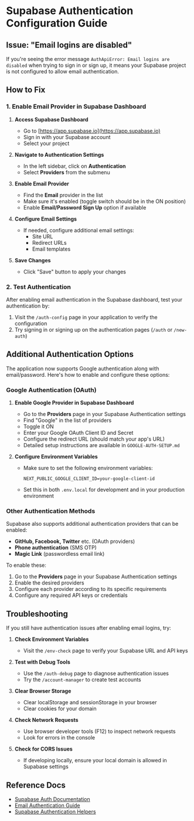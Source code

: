 # Supabase Authentication Configuration Guide

## Issue: "Email logins are disabled"

If you're seeing the error message `AuthApiError: Email logins are disabled` when trying to sign in or sign up, it means your Supabase project is not configured to allow email authentication.

## How to Fix

### 1. Enable Email Provider in Supabase Dashboard

1. **Access Supabase Dashboard**
   - Go to [https://app.supabase.io](https://app.supabase.io)
   - Sign in with your Supabase account
   - Select your project

2. **Navigate to Authentication Settings**
   - In the left sidebar, click on **Authentication**
   - Select **Providers** from the submenu

3. **Enable Email Provider**
   - Find the **Email** provider in the list
   - Make sure it's enabled (toggle switch should be in the ON position)
   - Enable **Email/Password Sign Up** option if available

4. **Configure Email Settings**
   - If needed, configure additional email settings:
     - Site URL
     - Redirect URLs
     - Email templates

5. **Save Changes**
   - Click "Save" button to apply your changes

### 2. Test Authentication

After enabling email authentication in the Supabase dashboard, test your authentication by:

1. Visit the `/auth-config` page in your application to verify the configuration
2. Try signing in or signing up on the authentication pages (`/auth` or `/new-auth`)

## Additional Authentication Options

The application now supports Google authentication along with email/password. Here's how to enable and configure these options:

### Google Authentication (OAuth)

1. **Enable Google Provider in Supabase Dashboard**
   - Go to the **Providers** page in your Supabase Authentication settings
   - Find "Google" in the list of providers
   - Toggle it ON
   - Enter your Google OAuth Client ID and Secret
   - Configure the redirect URL (should match your app's URL)
   - Detailed setup instructions are available in `GOOGLE-AUTH-SETUP.md`

2. **Configure Environment Variables**
   - Make sure to set the following environment variables:
     ```
     NEXT_PUBLIC_GOOGLE_CLIENT_ID=your-google-client-id
     ```
   - Set this in both `.env.local` for development and in your production environment

### Other Authentication Methods

Supabase also supports additional authentication providers that can be enabled:

- **GitHub, Facebook, Twitter** etc. (OAuth providers)
- **Phone authentication** (SMS OTP)
- **Magic Link** (passwordless email link)

To enable these:
1. Go to the **Providers** page in your Supabase Authentication settings
2. Enable the desired providers
3. Configure each provider according to its specific requirements
3. Configure any required API keys or credentials

## Troubleshooting

If you still have authentication issues after enabling email logins, try:

1. **Check Environment Variables**
   - Visit the `/env-check` page to verify your Supabase URL and API keys

2. **Test with Debug Tools**
   - Use the `/auth-debug` page to diagnose authentication issues
   - Try the `/account-manager` to create test accounts

3. **Clear Browser Storage**
   - Clear localStorage and sessionStorage in your browser
   - Clear cookies for your domain

4. **Check Network Requests**
   - Use browser developer tools (F12) to inspect network requests
   - Look for errors in the console

5. **Check for CORS Issues**
   - If developing locally, ensure your local domain is allowed in Supabase settings

## Reference Docs

- [Supabase Auth Documentation](https://supabase.com/docs/guides/auth)
- [Email Authentication Guide](https://supabase.com/docs/guides/auth/auth-email)
- [Supabase Authentication Helpers](https://supabase.com/docs/guides/auth/auth-helpers)
